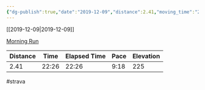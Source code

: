 ```yaml
---
{"dg-publish":true,"date":"2019-12-09","distance":2.41,"moving_time":"22:26","elapsed_time":"22:26","pace":"9:18","total_elevation_gain":225,"url":"https://www.strava.com/activities/2922887020","permalink":"/01-personal/strava/2019-12-09-morning-run/","dgPassFrontmatter":true}
---
```



[[2019-12-09\|2019-12-09]]

[Morning Run](https://www.strava.com/activities/2922887020)

| Distance | Time  | Elapsed Time | Pace | Elevation |
| -------- | ----- | ------------ | ---- | --------- |
| 2.41     | 22:26 | 22:26        | 9:18 | 225       |




#strava

